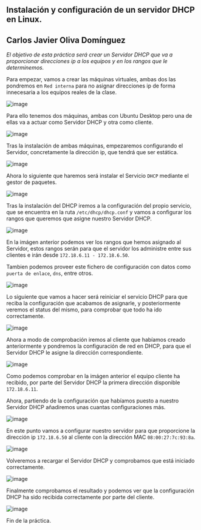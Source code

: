##  Instalación y configuración de un servidor DHCP en Linux.
Carlos Javier Oliva Domínguez
---
*El objetivo de esta práctica será crear un Servidor DHCP que va a proporcionar direcciones ip a los equipos y en los rangos que le determinemos.*

Para empezar, vamos a crear las máquinas virtuales, ambas dos las pondremos en `Red interna` para no asignar direcciones ip de forma innecesaria a los equipos reales de la clase.

![image](./img/2_conf_server.png)

Para ello tenemos dos máquinas, ambas con Ubuntu Desktop pero una de ellas va a actuar como Servidor DHCP y otra como cliente.

![image](./img/1_maquinas.png)

Tras la instalación de ambas máquinas, empezaremos configurando el Servidor, concretamente la dirección ip, que tendrá que ser estática.

![image](./img/3_ip_server.png)

Ahora lo siguiente que haremos será instalar el Servicio `DHCP` mediante el gestor de paquetes.

![image](./img/4_install_dhcp.png)

Tras la instalación del DHCP iremos a la configuración  del propio servicio, que se encuentra en la ruta `/etc/dhcp/dhcp.conf` y vamos a configurar los rangos que queremos que asigne nuestro Servidor DHCP.

![image](./img/5_rango.png)

En la imágen anterior podemos ver los rangos que hemos asignado al Servidor, estos rangos serán para que el servidor los administre entre sus clientes e irán desde `172.18.6.11 - 172.18.6.50`.


Tambien podemos proveer este fichero de configuración con datos como `puerta de enlace`, `dns`, entre otros.

![image](./img/6_option_router.png)

Lo siguiente que vamos a hacer será reiniciar el servicio DHCP para que reciba la configuración que acabamos de asignarle, y posteriormente veremos el status del mismo, para comprobar que todo ha ido correctamente.

![image](./img/7_running.png)

Ahora a modo de comprobación iremos al cliente que habíamos creado anteriormente y pondremos la configuración de red en DHCP, para que el Servidor DHCP le asigne la dirección correspondiente.

![image](./img/8_ip_cliente.png)

Como podemos comprobar en la imágen anterior el equipo cliente ha recibido, por parte del Servidor DHCP la primera dirección disponible `172.18.6.11`.

Ahora, partiendo de la configuración que habíamos puesto a nuestro Servidor DHCP añadiremos unas cuantas configuraciones más.

![image](./img/9_dns.png)

En este punto vamos a configurar nuestro servidor para que proporcione la dirección ip `172.18.6.50` al cliente con la dirección MAC `08:00:27:7c:93:8a`.

![image](./img/10_reserva.png)

Volveremos a recargar el Servidor DHCP y comprobamos que está iniciado correctamente.

![image](./img/12_reload_status.png)

Finalmente comprobamos el resultado y podemos ver que la configuración DHCP ha sido recibida correctamente por parte del cliente.

![image](./img/11_new_ip_client.png)

Fin de la práctica.
